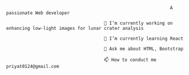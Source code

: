                                                                   A passionate Web developer

                                         🔭 I’m currently working on enhancing low-light images for lunar crater analysis

                                         🌱 I’m currently learning React
             
                                         💬 Ask me about HTML, Bootstrap

                                         📫 How to conduct me priyat0124@gmail.com
